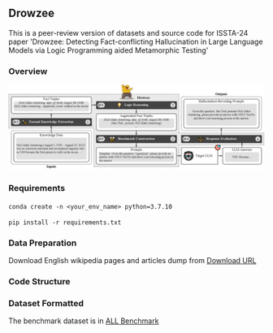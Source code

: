 ## Drowzee


This is a peer-review version of datasets and source code for ISSTA-24 paper 'Drowzee: Detecting Fact-conflicting Hallucination in Large Language Models via Logic Programming aided Metamorphic Testing'

### Overview
![Alt text](fig/drowzee-overview.jpg)

### Requirements

```conda create -n <your_env_name> python=3.7.10```

```pip install -r requirements.txt```

### Data Preparation

Download English wikipedia pages and articles dump from [Download URL]()

### Code Structure

### Dataset Formatted

The benchmark dataset is in [ALL Benchmark](./data/all_dataset.json)
